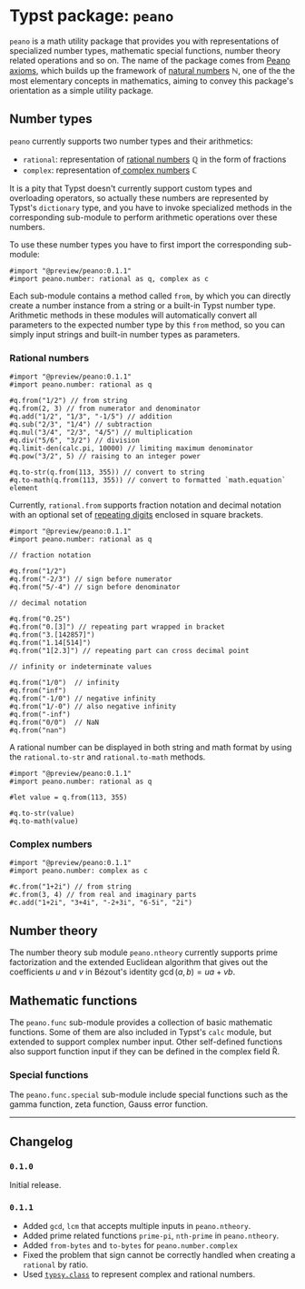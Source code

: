 <!-- This is a program-generated file. Do not edit it directly. -->

# Typst package: `peano`

`peano` is a math utility package that provides you with representations of specialized number types, mathematic special functions, number theory related operations and so on. The name of the package comes from [Peano axioms](https://en.wikipedia.org/wiki/Peano_axioms), which builds up the framework of [natural numbers](https://en.wikipedia.org/wiki/Natural_number) &#x2115;, one of the the most elementary concepts in mathematics, aiming to convey this package's orientation as a simple utility package.

## Number types

`peano` currently supports two number types and their arithmetics:

- `rational`: representation of [rational numbers](https://en.wikipedia.org/wiki/Rational_number) &#x211a; in the form of fractions
- `complex`: representation of[ complex numbers](https://en.wikipedia.org/wiki/Complex_number) &#x2102;

It is a pity that Typst doesn't currently support custom types and overloading operators, so actually these numbers are represented by Typst's `dictionary` type, and you have to invoke specialized methods in the corresponding sub-module to perform arithmetic operations over these numbers.

To use these number types you have to first import the corresponding sub-module:

```typ
#import "@preview/peano:0.1.1"
#import peano.number: rational as q, complex as c
```

Each sub-module contains a method called `from`, by which you can directly create a number instance from a string or a built-in Typst number type. Arithmetic methods in these modules will automatically convert all parameters to the expected number type by this `from` method, so you can simply input strings and built-in number types as parameters.

### Rational numbers

```typ
#import "@preview/peano:0.1.1"
#import peano.number: rational as q

#q.from("1/2") // from string
#q.from(2, 3) // from numerator and denominator
#q.add("1/2", "1/3", "-1/5") // addition
#q.sub("2/3", "1/4") // subtraction
#q.mul("3/4", "2/3", "4/5") // multiplication
#q.div("5/6", "3/2") // division
#q.limit-den(calc.pi, 10000) // limiting maximum denominator
#q.pow("3/2", 5) // raising to an integer power

#q.to-str(q.from(113, 355)) // convert to string
#q.to-math(q.from(113, 355)) // convert to formatted `math.equation` element
```

Currently, `rational.from` supports fraction notation and decimal notation with an optional set of [repeating digits](https://en.wikipedia.org/wiki/Repeating_decimal) enclosed in square brackets.

```typ
#import "@preview/peano:0.1.1"
#import peano.number: rational as q

// fraction notation

#q.from("1/2")
#q.from("-2/3") // sign before numerator
#q.from("5/-4") // sign before denominator

// decimal notation

#q.from("0.25")
#q.from("0.[3]") // repeating part wrapped in bracket
#q.from("3.[142857]")
#q.from("1.14[514]")
#q.from("1[2.3]") // repeating part can cross decimal point

// infinity or indeterminate values

#q.from("1/0")  // infinity
#q.from("inf")
#q.from("-1/0") // negative infinity
#q.from("1/-0") // also negative infinity
#q.from("-inf")
#q.from("0/0")  // NaN
#q.from("nan")
```

A rational number can be displayed in both string and math format by using the `rational.to-str` and `rational.to-math` methods.

```typ
#import "@preview/peano:0.1.1"
#import peano.number: rational as q

#let value = q.from(113, 355)

#q.to-str(value)
#q.to-math(value)
```

### Complex numbers

```typ
#import "@preview/peano:0.1.1"
#import peano.number: complex as c

#c.from("1+2i") // from string
#c.from(3, 4) // from real and imaginary parts
#c.add("1+2i", "3+4i", "-2+3i", "6-5i", "2i")
```

## Number theory

The number theory sub module `peano.ntheory` currently supports prime factorization and the extended Euclidean algorithm that gives out the coefficients $u$ and $v$ in Bézout's identity $\gcd (a, b) = u a + v b$.

## Mathematic functions

The `peano.func` sub-module provides a collection of basic mathematic functions. Some of them are also included in Typst's `calc` module, but extended to support complex number input. Other self-defined functions also support function input if they can be defined in the complex field &#x210;.

### Special functions

The `peano.func.special` sub-module include special functions such as the gamma function, zeta function, Gauss error function.

---

## Changelog

### `0.1.0`

Initial release.

### `0.1.1`

- Added `gcd`, `lcm` that accepts multiple inputs in `peano.ntheory`.
- Added prime related functions `prime-pi`, `nth-prime` in `peano.ntheory`.
- Added `from-bytes` and `to-bytes` for `peano.number.complex`
- Fixed the problem that sign cannot be correctly handled when creating a `rational` by ratio.
- Used [`typsy.class`](https://github.com/patrick-kidger/typsy?tab=readme-ov-file#classes) to represent complex and rational numbers.
